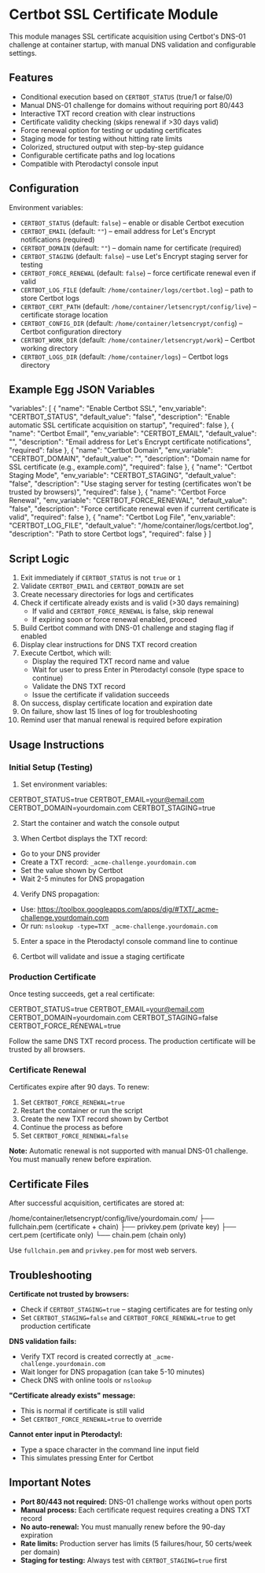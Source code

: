 # Certbot SSL Certificate Module

This module manages SSL certificate acquisition using Certbot's DNS-01 challenge at container startup, with manual DNS validation and configurable settings.

## Features

- Conditional execution based on `CERTBOT_STATUS` (true/1 or false/0)
- Manual DNS-01 challenge for domains without requiring port 80/443
- Interactive TXT record creation with clear instructions
- Certificate validity checking (skips renewal if >30 days valid)
- Force renewal option for testing or updating certificates
- Staging mode for testing without hitting rate limits
- Colorized, structured output with step-by-step guidance
- Configurable certificate paths and log locations
- Compatible with Pterodactyl console input

## Configuration

Environment variables:

- `CERTBOT_STATUS` (default: `false`) – enable or disable Certbot execution
- `CERTBOT_EMAIL` (default: `""`) – email address for Let's Encrypt notifications (required)
- `CERTBOT_DOMAIN` (default: `""`) – domain name for certificate (required)
- `CERTBOT_STAGING` (default: `false`) – use Let's Encrypt staging server for testing
- `CERTBOT_FORCE_RENEWAL` (default: `false`) – force certificate renewal even if valid
- `CERTBOT_LOG_FILE` (default: `/home/container/logs/certbot.log`) – path to store Certbot logs
- `CERTBOT_CERT_PATH` (default: `/home/container/letsencrypt/config/live`) – certificate storage location
- `CERTBOT_CONFIG_DIR` (default: `/home/container/letsencrypt/config`) – Certbot configuration directory
- `CERTBOT_WORK_DIR` (default: `/home/container/letsencrypt/work`) – Certbot working directory
- `CERTBOT_LOGS_DIR` (default: `/home/container/logs`) – Certbot logs directory

## Example Egg JSON Variables

"variables": [
{
"name": "Enable Certbot SSL",
"env_variable": "CERTBOT_STATUS",
"default_value": "false",
"description": "Enable automatic SSL certificate acquisition on startup",
"required": false
},
{
"name": "Certbot Email",
"env_variable": "CERTBOT_EMAIL",
"default_value": "",
"description": "Email address for Let's Encrypt certificate notifications",
"required": false
},
{
"name": "Certbot Domain",
"env_variable": "CERTBOT_DOMAIN",
"default_value": "",
"description": "Domain name for SSL certificate (e.g., example.com)",
"required": false
},
{
"name": "Certbot Staging Mode",
"env_variable": "CERTBOT_STAGING",
"default_value": "false",
"description": "Use staging server for testing (certificates won't be trusted by browsers)",
"required": false
},
{
"name": "Certbot Force Renewal",
"env_variable": "CERTBOT_FORCE_RENEWAL",
"default_value": "false",
"description": "Force certificate renewal even if current certificate is valid",
"required": false
},
{
"name": "Certbot Log File",
"env_variable": "CERTBOT_LOG_FILE",
"default_value": "/home/container/logs/certbot.log",
"description": "Path to store Certbot logs",
"required": false
}
]

## Script Logic

1. Exit immediately if `CERTBOT_STATUS` is not `true` or `1`
2. Validate `CERTBOT_EMAIL` and `CERTBOT_DOMAIN` are set
3. Create necessary directories for logs and certificates
4. Check if certificate already exists and is valid (>30 days remaining)
   - If valid and `CERTBOT_FORCE_RENEWAL` is false, skip renewal
   - If expiring soon or force renewal enabled, proceed
5. Build Certbot command with DNS-01 challenge and staging flag if enabled
6. Display clear instructions for DNS TXT record creation
7. Execute Certbot, which will:
   - Display the required TXT record name and value
   - Wait for user to press Enter in Pterodactyl console (type space to continue)
   - Validate the DNS TXT record
   - Issue the certificate if validation succeeds
8. On success, display certificate location and expiration date
9. On failure, show last 15 lines of log for troubleshooting
10. Remind user that manual renewal is required before expiration

## Usage Instructions

### Initial Setup (Testing)

1. Set environment variables:

CERTBOT_STATUS=true
CERTBOT_EMAIL=your@email.com
CERTBOT_DOMAIN=yourdomain.com
CERTBOT_STAGING=true

2. Start the container and watch the console output

3. When Certbot displays the TXT record:
- Go to your DNS provider
- Create a TXT record: `_acme-challenge.yourdomain.com`
- Set the value shown by Certbot
- Wait 2-5 minutes for DNS propagation

4. Verify DNS propagation:
- Use: https://toolbox.googleapps.com/apps/dig/#TXT/_acme-challenge.yourdomain.com
- Or run: `nslookup -type=TXT _acme-challenge.yourdomain.com`

5. Enter a space in the Pterodactyl console command line to continue

6. Certbot will validate and issue a staging certificate

### Production Certificate

Once testing succeeds, get a real certificate:

CERTBOT_STATUS=true
CERTBOT_EMAIL=your@email.com
CERTBOT_DOMAIN=yourdomain.com
CERTBOT_STAGING=false
CERTBOT_FORCE_RENEWAL=true

Follow the same DNS TXT record process. The production certificate will be trusted by all browsers.

### Certificate Renewal

Certificates expire after 90 days. To renew:

1. Set `CERTBOT_FORCE_RENEWAL=true`
2. Restart the container or run the script
3. Create the new TXT record shown by Certbot
4. Continue the process as before
5. Set `CERTBOT_FORCE_RENEWAL=false`

**Note:** Automatic renewal is not supported with manual DNS-01 challenge. You must manually renew before expiration.

## Certificate Files

After successful acquisition, certificates are stored at:

/home/container/letsencrypt/config/live/yourdomain.com/
├── fullchain.pem (certificate + chain)
├── privkey.pem (private key)
├── cert.pem (certificate only)
└── chain.pem (chain only)

Use `fullchain.pem` and `privkey.pem` for most web servers.

## Troubleshooting

**Certificate not trusted by browsers:**
- Check if `CERTBOT_STAGING=true` – staging certificates are for testing only
- Set `CERTBOT_STAGING=false` and `CERTBOT_FORCE_RENEWAL=true` to get production certificate

**DNS validation fails:**
- Verify TXT record is created correctly at `_acme-challenge.yourdomain.com`
- Wait longer for DNS propagation (can take 5-10 minutes)
- Check DNS with online tools or `nslookup`

**"Certificate already exists" message:**
- This is normal if certificate is still valid
- Set `CERTBOT_FORCE_RENEWAL=true` to override

**Cannot enter input in Pterodactyl:**
- Type a space character in the command line input field
- This simulates pressing Enter for Certbot

## Important Notes

- **Port 80/443 not required:** DNS-01 challenge works without open ports
- **Manual process:** Each certificate request requires creating a DNS TXT record
- **No auto-renewal:** You must manually renew before the 90-day expiration
- **Rate limits:** Production server has limits (5 failures/hour, 50 certs/week per domain)
- **Staging for testing:** Always test with `CERTBOT_STAGING=true` first